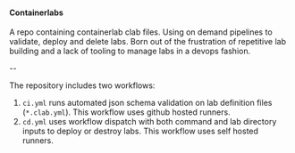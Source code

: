 #### Containerlabs

A repo containing containerlab clab files. Using on demand pipelines to validate, deploy and delete labs. Born out of the frustration of repetitive lab building and a lack of tooling to manage labs in a devops fashion.

--

The repository includes two workflows: 

1. `ci.yml` runs automated json schema validation on lab definition files (`*.clab.yml`). This workflow uses github hosted runners.
2. `cd.yml` uses workflow dispatch with both command and lab directory inputs to deploy or destroy labs. This workflow uses self hosted runners. 
